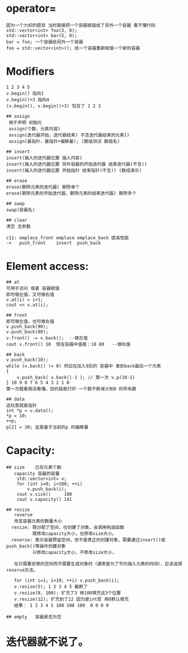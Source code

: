 # operator=
    因为一个力扣的题目 当时直接把一个容器赋值给了另外一个容器 看不懂代码
    std::vector<int> foo(3, 0);
    std::vector<int> bar(5, 0);
    bar = foo; 一个容器给另外一个容器
    foo = std::vector<int>(); 给一个容器重新赋值一个新的容器

# Modifiers
    1 2 3 4 5
    v.begin() 指向1 
    v.begin()+3 指向4
    (v.begin(), v.begin()+3) 包含了 1 2 3 

    ## assign 
	 用于声明 初始化
	 assign(个数，元素内容)
	 assign(迭代器开始，迭代器结束) 不含迭代器结束的元素[)
	 assign(基指针，基指针+偏移量); (数组测试 数组名)

    ## insert
    insert(插入的迭代器位置 插入内容)
    insert(插入的迭代器位置 另外容器的开始迭代器 结束迭代器(不含))
    insert(插入的迭代器位置 开始指针 结束指针(不含)) (数组演示)

    ## erase
    erase(删除元素的迭代器) 删除单个
    erase(删除元素的开始迭代器，删除元素的结束迭代器) 删除多个

    ## swap
    swap(容器名)

    ## clear 
    清空 无参数

    c11: emplace_front emplace emplace_back 提高性能
    ->   push_front    insert  push_back 

# Element access:
    ## at 
    可用于访问 或者 容器赋值
    即可做左值，又可做右值
    v.at(i) = i+1;
    cout << v.at(i);

    ## front
    即可做左值，也可做右值
    v.push_back(90);
    v.push_back(80);
    v.front() -= v.back();  --做左值
    cout v.front() 10  现在容器中值是：10 80   --做右值

    ## back 
    v.push_back(10);
    while (v.back() != 0) 然后在加入9后的 容器中 拿到back最后一个元素
    {
        v.push_back( v.back()-1 ); // 第一次 v.p(10-1)
    } 10 9 8 7 6 5 4 3 2 1 0
    第一次粗看我没看懂。目的就是打印 一个数不断减少到0 的所有数

    ## data 
    这玩意就是指针
    int *p = v.data();
    *p = 10;
    ++p;
    p[2] = 30; 这是基于当前的p 的偏移量 

# Capacity:
    ## size    已存元素个数
       capacity 容器的容量
        std::vector<int> v;
        for (int i=0; i<100; ++i)
            v.push_back(i);
        cout v.size()     100
        cout v.capacity() 141

    ## resize   
       reverse 
       改变容器元素的数量大小
      resize: 既分配了空间，也创建了对象，会调用构造函数
              既修改capacity大小，也修改size大小。
      reverse: 表示容器预留空间，但不是真正的创建对象，需要通过insert()或push_back()等操作创建对象
              只修改capacity大小，不修改size大小，
    
       在只需要足够的空间而不需要生成对象时（通常是为了节约插入元素的时间），应该选择reserve方法。
    
       for (int i=1; i<10; ++i) v.push_back(i);
       v.resize(5); 1 2 3 4 5 截断了
       v.resize(8, 100); 扩充了3 用100填充这3个位置
       v.resize(12); 扩充到了12 因为是int型 用0默认填充
       结果： 1 2 3 4 5 100 100 100  0 0 0 0 

    ## empty   容器是否为空


# 迭代器就不说了。
